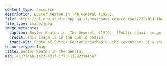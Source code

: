 ```yaml
---
content_type: resource
description: Buster Keaton in The General (1926).
file: https://ol-ocw-studio-app-qa.s3.amazonaws.com/courses/21l-011-the-film-experience-fall-2013/a6377eab1423431f1f7b1129239d4be7_21l-011f13.jpg
file_type: image/jpeg
image_metadata:
  caption: Buster Keaton in _The General_ (1926). (Public domain image.)
  credit: This image is in the public domain.
  image-alt: Photo of Buster Keaton crouched on the cowcatcher of a steam locomotive.
resourcetype: Image
title: Buster Keaton in The General
uid: a6377eab-1423-431f-1f7b-1129239d4be7
---
```

